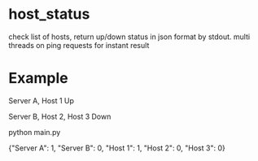 # host_status
check list of hosts, return up/down status in json format by stdout.
multi threads on ping requests for instant result

# Example

Server A, Host 1 Up

Server B, Host 2, Host 3 Down

python main.py

{"Server A": 1, "Server B": 0, "Host 1": 1, "Host 2": 0, "Host 3": 0}
